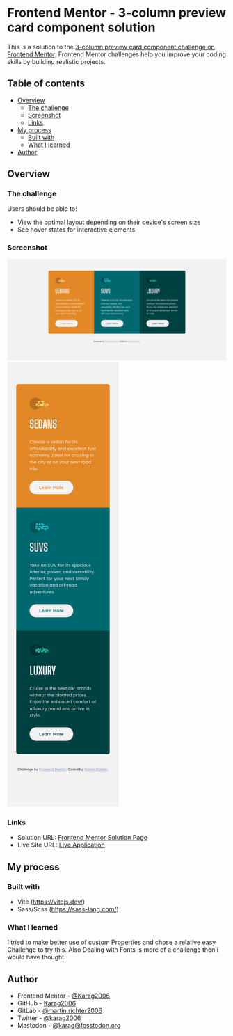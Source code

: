 # Frontend Mentor - 3-column preview card component solution

This is a solution to the [3-column preview card component challenge on Frontend Mentor](https://www.frontendmentor.io/challenges/3column-preview-card-component-pH92eAR2-). Frontend Mentor challenges help you improve your coding skills by building realistic projects.

## Table of contents

-   [Overview](#overview)
    -   [The challenge](#the-challenge)
    -   [Screenshot](#screenshot)
    -   [Links](#links)
-   [My process](#my-process)
    -   [Built with](#built-with)
    -   [What I learned](#what-i-learned)
-   [Author](#author)

## Overview

### The challenge

Users should be able to:

-   View the optimal layout depending on their device's screen size
-   See hover states for interactive elements

### Screenshot

![Desktop View](./assets/images/screenshots/desktop.png)
![Mobile View](./assets/images/screenshots/mobile.png)

### Links

-   Solution URL: [Frontend Mentor Solution Page](https://www.frontendmentor.io/solutions/multistep-form-challenge-with-vuejs-pinia-rp-dp5e3ds)
-   Live Site URL: [Live Application](https://3-column-preview-card-component-mr.netlify.app/)

## My process

### Built with

-   Vite (https://vitejs.dev/)
-   Sass/Scss (https://sass-lang.com/)

### What I learned

I tried to make better use of custom Properties and chose a relative easy Challenge to try this.
Also Dealing with Fonts is more of a challenge then i would have thought.

## Author

-   Frontend Mentor - [@Karag2006](https://www.frontendmentor.io/profile/Karag2006)
-   GitHub - [Karag2006](https://github.com/Karag2006)
-   GitLab - [@martin.richter2006](https://gitlab.com/martin.richter2006)
-   Twitter - [@karag2006](https://www.twitter.com/karag2006)
-   Mastodon - [@karag@fosstodon.org](https://fosstodon.org/@karag)
